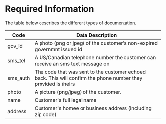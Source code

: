 # Required Information

<aside class="notice">
       The table below describes the different types of documentation.
</aside>

|Code|Data Description|
----|------------------
|gov_id| A photo (png or jpeg) of the customer's non-expired governmnt issued id|
|sms_tel| A US/Canadian telephone number the customer can receive an sms text message on|
|sms_auth| The code that was sent to the customer echoed back.  This will confirm the phone number they provided is theirs|
|photo| A picture (png/jpeg) of the customer.|
|name| Customer's full legal name|
|address| Customer's homee or business address (including zip code)|
